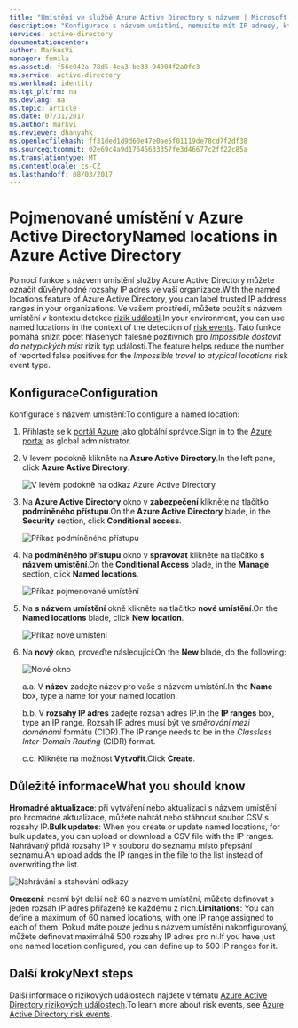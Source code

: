 ```yaml
---
title: "Umístění ve službě Azure Active Directory s názvem | Microsoft Docs"
description: "Konfigurace s názvem umístění, nemusíte mít IP adresy, které jsou vlastněny organizaci generovat falešně pozitivních pro Impossible dostavit do netypických míst typ události riziko."
services: active-directory
documentationcenter: 
author: MarkusVi
manager: femila
ms.assetid: f56e042a-78d5-4ea3-be33-94004f2a0fc3
ms.service: active-directory
ms.workload: identity
ms.tgt_pltfrm: na
ms.devlang: na
ms.topic: article
ms.date: 07/31/2017
ms.author: markvi
ms.reviewer: dhanyahk
ms.openlocfilehash: ff31ded1d9d60e47e0ae5f01119de78cd7f2df38
ms.sourcegitcommit: 02e69c4a9d17645633357fe3d46677c2ff22c85a
ms.translationtype: MT
ms.contentlocale: cs-CZ
ms.lasthandoff: 08/03/2017
---
```

# <a name="named-locations-in-azure-active-directory"></a><span data-ttu-id="05fe8-103">Pojmenované umístění v Azure Active Directory</span><span class="sxs-lookup"><span data-stu-id="05fe8-103">Named locations in Azure Active Directory</span></span>

<span data-ttu-id="05fe8-104">Pomocí funkce s názvem umístění služby Azure Active Directory můžete označit důvěryhodné rozsahy IP adres ve vaší organizace.</span><span class="sxs-lookup"><span data-stu-id="05fe8-104">With the named locations feature of Azure Active Directory, you can label trusted IP address ranges in your organizations.</span></span> <span data-ttu-id="05fe8-105">Ve vašem prostředí, můžete použít s názvem umístění v kontextu detekce [rizik události](active-directory-reporting-risk-events.md).</span><span class="sxs-lookup"><span data-stu-id="05fe8-105">In your environment, you can use named locations in the context of the detection of [risk events](active-directory-reporting-risk-events.md).</span></span> <span data-ttu-id="05fe8-106">Tato funkce pomáhá snížit počet hlášených falešně pozitivních pro *Impossible dostavit do netypických míst* rizik typ události.</span><span class="sxs-lookup"><span data-stu-id="05fe8-106">The feature helps reduce the number of reported false positives for the *Impossible travel to atypical locations* risk event type.</span></span> 

## <a name="configuration"></a><span data-ttu-id="05fe8-107">Konfigurace</span><span class="sxs-lookup"><span data-stu-id="05fe8-107">Configuration</span></span>

<span data-ttu-id="05fe8-108">Konfigurace s názvem umístění:</span><span class="sxs-lookup"><span data-stu-id="05fe8-108">To configure a named location:</span></span>

1. <span data-ttu-id="05fe8-109">Přihlaste se k [portál Azure](https://portal.azure.com) jako globální správce.</span><span class="sxs-lookup"><span data-stu-id="05fe8-109">Sign in to the [Azure portal](https://portal.azure.com) as global administrator.</span></span>

2. <span data-ttu-id="05fe8-110">V levém podokně klikněte na **Azure Active Directory**.</span><span class="sxs-lookup"><span data-stu-id="05fe8-110">In the left pane, click **Azure Active Directory**.</span></span>

    ![V levém podokně na odkaz Azure Active Directory](./media/active-directory-named-locations/01.png)

3. <span data-ttu-id="05fe8-112">Na **Azure Active Directory** okno v **zabezpečení** klikněte na tlačítko **podmíněného přístupu**.</span><span class="sxs-lookup"><span data-stu-id="05fe8-112">On the **Azure Active Directory** blade, in the **Security** section, click **Conditional access**.</span></span>

    ![Příkaz podmíněného přístupu](./media/active-directory-named-locations/05.png)


4. <span data-ttu-id="05fe8-114">Na **podmíněného přístupu** okno v **spravovat** klikněte na tlačítko **s názvem umístění**.</span><span class="sxs-lookup"><span data-stu-id="05fe8-114">On the **Conditional Access** blade, in the **Manage** section, click **Named locations**.</span></span>

    ![Příkaz pojmenované umístění](./media/active-directory-named-locations/06.png)


5. <span data-ttu-id="05fe8-116">Na **s názvem umístění** okně klikněte na tlačítko **nové umístění**.</span><span class="sxs-lookup"><span data-stu-id="05fe8-116">On the **Named locations** blade, click **New location**.</span></span>

    ![Příkaz nové umístění](./media/active-directory-named-locations/07.png)


6. <span data-ttu-id="05fe8-118">Na **nový** okno, proveďte následující:</span><span class="sxs-lookup"><span data-stu-id="05fe8-118">On the **New** blade, do the following:</span></span>

    ![Nové okno](./media/active-directory-named-locations/08.png)

    <span data-ttu-id="05fe8-120">a.</span><span class="sxs-lookup"><span data-stu-id="05fe8-120">a.</span></span> <span data-ttu-id="05fe8-121">V **název** zadejte název pro vaše s názvem umístění.</span><span class="sxs-lookup"><span data-stu-id="05fe8-121">In the **Name** box, type a name for your named location.</span></span>

    <span data-ttu-id="05fe8-122">b.</span><span class="sxs-lookup"><span data-stu-id="05fe8-122">b.</span></span> <span data-ttu-id="05fe8-123">V **rozsahy IP adres** zadejte rozsah adres IP.</span><span class="sxs-lookup"><span data-stu-id="05fe8-123">In the **IP ranges** box, type an IP range.</span></span> <span data-ttu-id="05fe8-124">Rozsah IP adres musí být ve *směrování mezi doménami* formátu (CIDR).</span><span class="sxs-lookup"><span data-stu-id="05fe8-124">The IP range needs to be in the *Classless Inter-Domain Routing* (CIDR) format.</span></span>  

    <span data-ttu-id="05fe8-125">c.</span><span class="sxs-lookup"><span data-stu-id="05fe8-125">c.</span></span> <span data-ttu-id="05fe8-126">Klikněte na možnost **Vytvořit**.</span><span class="sxs-lookup"><span data-stu-id="05fe8-126">Click **Create**.</span></span>



## <a name="what-you-should-know"></a><span data-ttu-id="05fe8-127">Důležité informace</span><span class="sxs-lookup"><span data-stu-id="05fe8-127">What you should know</span></span>

<span data-ttu-id="05fe8-128">**Hromadné aktualizace**: při vytváření nebo aktualizaci s názvem umístění pro hromadné aktualizace, můžete nahrát nebo stáhnout soubor CSV s rozsahy IP.</span><span class="sxs-lookup"><span data-stu-id="05fe8-128">**Bulk updates**: When you create or update named locations, for bulk updates, you can upload or download a CSV file with the IP ranges.</span></span> <span data-ttu-id="05fe8-129">Nahrávaný přidá rozsahy IP v souboru do seznamu místo přepsání seznamu.</span><span class="sxs-lookup"><span data-stu-id="05fe8-129">An upload adds the IP ranges in the file to the list instead of overwriting the list.</span></span>

![Nahrávání a stahování odkazy](./media/active-directory-named-locations/09.png)


<span data-ttu-id="05fe8-131">**Omezení**: nesmí být delší než 60 s názvem umístění, můžete definovat s jeden rozsah IP adres přiřazené ke každému z nich.</span><span class="sxs-lookup"><span data-stu-id="05fe8-131">**Limitations**: You can define a maximum of 60 named locations, with one IP range assigned to each of them.</span></span> <span data-ttu-id="05fe8-132">Pokud máte pouze jednu s názvem umístění nakonfigurovaný, můžete definovat maximálně 500 rozsahy IP adres pro ni.</span><span class="sxs-lookup"><span data-stu-id="05fe8-132">If you have just one named location configured, you can define up to 500 IP ranges for it.</span></span>


## <a name="next-steps"></a><span data-ttu-id="05fe8-133">Další kroky</span><span class="sxs-lookup"><span data-stu-id="05fe8-133">Next steps</span></span>

<span data-ttu-id="05fe8-134">Další informace o rizikových událostech najdete v tématu [Azure Active Directory rizikových událostech](active-directory-reporting-risk-events.md).</span><span class="sxs-lookup"><span data-stu-id="05fe8-134">To learn more about risk events, see [Azure Active Directory risk events](active-directory-reporting-risk-events.md).</span></span>

